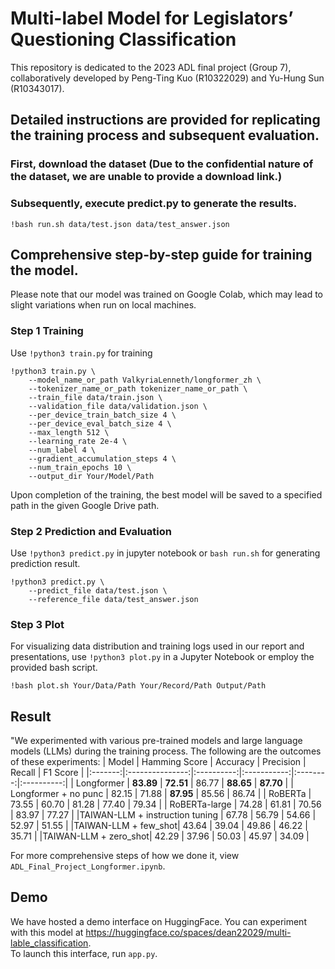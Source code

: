 # Multi-label Model for Legislators’ Questioning Classification 
This repository is dedicated to the 2023 ADL final project (Group 7), collaboratively developed by Peng-Ting Kuo (R10322029) and Yu-Hung Sun (R10343017).

## Detailed instructions are provided for replicating the training process and subsequent evaluation.
### First, download the dataset (Due to the confidential nature of the dataset, we are unable to provide a download link.)

### Subsequently, execute predict.py to generate the results.
```
!bash run.sh data/test.json data/test_answer.json
```

## Comprehensive step-by-step guide for training the model.
Please note that our model was trained on Google Colab, which may lead to slight variations when run on local machines. 

### Step 1 Training
Use `!python3 train.py` for training
```
!python3 train.py \
    --model_name_or_path ValkyriaLenneth/longformer_zh \
    --tokenizer_name_or_path tokenizer_name_or_path \
    --train_file data/train.json \
    --validation_file data/validation.json \
    --per_device_train_batch_size 4 \
    --per_device_eval_batch_size 4 \
    --max_length 512 \
    --learning_rate 2e-4 \
    --num_label 4 \
    --gradient_accumulation_steps 4 \
    --num_train_epochs 10 \
    --output_dir Your/Model/Path
```

Upon completion of the training, the best model will be saved to a specified path in the given Google Drive path.

### Step 2 Prediction and Evaluation
Use `!python3 predict.py` in jupyter notebook or `bash run.sh` for generating prediction result.
```
!python3 predict.py \
    --predict_file data/test.json \
    --reference_file data/test_answer.json
```

### Step 3 Plot
For visualizing data distribution and training logs used in our report and presentations, use `!python3 plot.py` in a Jupyter Notebook or employ the provided bash script.  
```
!bash plot.sh Your/Data/Path Your/Record/Path Output/Path
```

## Result
"We experimented with various pre-trained models and large language models (LLMs) during the training process. The following are the outcomes of these experiments:
| Model | Hamming Score | Accuracy | Precision | Recall | F1 Score |
|:-------:|:---------------:|:----------:|:-----------:|:--------:|:----------:|
| Longformer           | **83.89** | **72.51** | 86.77 | **88.65** | **87.70**  |
| Longformer + no punc | 82.15 | 71.88 | **87.95** | 85.56 | 86.74 |
| RoBERTa              | 73.55 | 60.70 | 81.28 | 77.40 | 79.34 |
| RoBERTa-large        | 74.28 | 61.81 | 70.56 | 83.97 | 77.27 |
|TAIWAN-LLM + instruction tuning   | 67.78 | 56.79 | 54.66 | 52.97 | 51.55 |
|TAIWAN-LLM + few_shot| 43.64 | 39.04 | 49.86 | 46.22 | 35.71 |
|TAIWAN-LLM + zero_shot| 42.29 | 37.96 | 50.03 | 45.97 | 34.09 |

For more comprehensive steps of how we done it, view `ADL_Final_Project_Longformer.ipynb`.

## Demo
We have hosted a demo interface on HuggingFace. You can experiment with this model at <https://huggingface.co/spaces/dean22029/multi-lable_classification>.  
To launch this interface, run `app.py`.

